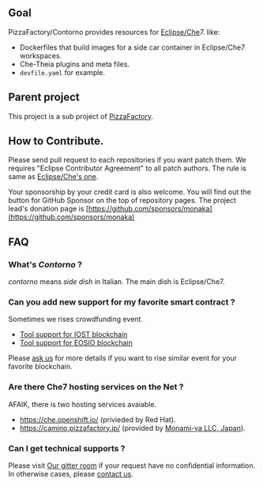## Goal

PizzaFactory/Contorno provides resources for [Eclipse/Che](https://eclipse.org/che)7. like:

* Dockerfiles that build images for a side car container in Eclipse/Che7 workspaces.
* Che-Theia plugins and meta files.
* `devfile.yaml` for example.

## Parent project

This project is a sub project of [PizzaFactory](https://www.pizzafactory.jp/).

## How to Contribute.

Please send pull request to each repositories if you want patch them.
We requires "Eclipse Contributor Agreement" to all patch authors.
The rule is same as [Eclipse/Che's one](https://github.com/eclipse/che/wiki/Eclipse-Contributor-Agreement).

Your sponsorship by your credit card is also welcome. You will find out the button for GitHub Sponsor on the top of repository pages. The project lead's donation page is [https://github.com/sponsors/monaka](https://github.com/sponsors/monaka)

## FAQ

### What's _Contorno_ ?

_contorno_ means _side dish_ in Italian. The main dish is Eclipse/Che7.

### Can you add new support for my favorite smart contract ?

Sometimes we rises crowdfunding event.

* [Tool support for IOST blockchain](https://btcpay.c.pizzafactory.jp/apps/3jg29cGvn6D8LRNUvAixLZ3DxasB/crowdfund)
* [Tool support for EOSIO blockchain](https://btcpay.c.pizzafactory.jp/apps/2EvXjrUtsqByJPfDwB3HheMJMaPT/crowdfund)

Please [ask us](mailto:sales@pizzafactory.jp) for more details if you want to rise similar event for your favorite blockchain.

### Are there Che7 hosting services on the Net ?

AFAIK, there is two hosting services avaiable.

* https://che.openshift.io/ (privieded by Red Hat).
* https://camino.pizzafactory.jp/ (provided by [Monami-ya LLC, Japan](https://www.monami-ya.com)).

### Can I get technical supports ?

Please visit [Our gitter room](https://gitter.im/PizzaFactory/community-support) if your request have no confidential information.
In otherwise cases, please [contact us](sales@pizzafactory.jp).
